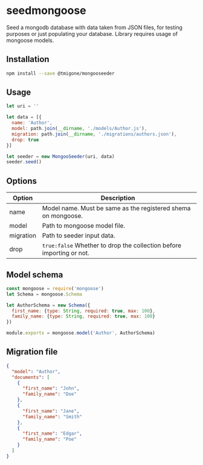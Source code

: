 # seedmongoose
Seed a mongodb database with data taken from JSON files, for testing purposes or just populating your database.
Library requires usage of mongoose models.

## Installation

```bash
npm install --save @tmigone/mongooseeder
```

## Usage
```javascript
let uri = ''

let data = [{
  name: 'Author',
  model: path.join(__dirname, './models/Author.js'),
  migration: path.join(__dirname, './migrations/authors.json'),
  drop: true
}]

let seeder = new MongooSeeder(uri, data)
seeder.seed()

```

## Options
| Option  | Description |
| ------------- | ------------- |
| name  | Model name. Must be same as the registered shema on mongoose.  |
| model  | Path to mongoose model file.  |
| migration  | Path to seeder input data.  |
| drop  | ```true:false``` Whether to drop the collection before importing or not.  |

## Model schema
```javascript
const mongoose = require('mongoose')
let Schema = mongoose.Schema

let AuthorSchema = new Schema({
  first_name: {type: String, required: true, max: 100},
  family_name: {type: String, required: true, max: 100}
})

module.exports = mongoose.model('Author', AuthorSchema)
```

## Migration file
```json
{
  "model": "Author",
  "documents": [
    {
      "first_name": "John",
      "family_name": "Doe"
    },
    {
      "first_name": "Jane",
      "family_name": "Smith"
    },
    {
      "first_name": "Edgar",
      "family_name": "Poe"
    }
  ]
}
```
